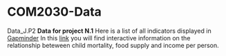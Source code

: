 # COM2030-Data
Data_J.P2
**Data for project N.1**
Here is a list of all indicators displayed in [Gapminder](http://www.gapminder.org/data/)
In this [link](http://www.gapminder.org/world/#$majorMode=chart$is;shi=t;ly=2003;lb=f;il=t;fs=11;al=30;stl=t;st=t;nsl=t;se=t$wst;tts=C$ts;sp=5.59290322580644;ti=2007$zpv;v=0$inc_x;mmid=XCOORDS;iid=phAwcNAVuyj1jiMAkmq1iMg;by=ind$inc_y;mmid=YCOORDS;iid=0ArfEDsV3bBwCdGlYVVpXX20tbU13STZyVG0yNkRrZnc;by=ind$inc_s;uniValue=8.21;iid=0ArfEDsV3bBwCcGhBd2NOQVZ1eWowNVpSNjl1c3lRSWc;by=ind$inc_c;uniValue=255;gid=CATID0;by=grp$map_x;scale=log;dataMin=194;dataMax=96846$map_y;scale=lin;dataMin=1418;dataMax=3819$map_s;sma=17;smi=2$cd;bd=0$inds=) you will find interactive information on the relationship beteween child mortality, food supply and income per person. 

